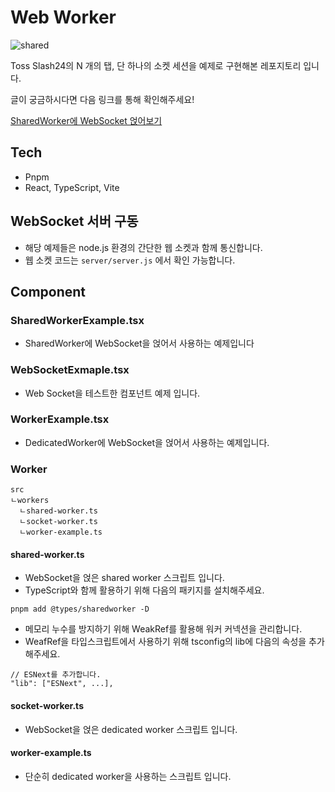 # Web Worker
![shared](https://github.com/user-attachments/assets/4f1094ff-af52-4cd1-a63f-48ce58da99a3)
<p>Toss Slash24의 N 개의 탭, 단 하나의 소켓 세션을 예제로 구현해본 레포지토리 입니다.</p>
<p>글이 궁금하시다면 다음 링크를 통해 확인해주세요!</p>
<p><a href="https://kangs-develop.tistory.com/58" target="_blank">SharedWorker에 WebSocket 얹어보기</a></p>

## Tech

- Pnpm
- React, TypeScript, Vite

## WebSocket 서버 구동

- 해당 예제들은 node.js 환경의 간단한 웹 소켓과 함께 통신합니다.
- 웹 소켓 코드는 `server/server.js` 에서 확인 가능합니다.

## Component

### SharedWorkerExample.tsx

- SharedWorker에 WebSocket을 얹어서 사용하는 예제입니다

### WebSocketExmaple.tsx

- Web Socket을 테스트한 컴포넌트 예제 입니다.

### WorkerExample.tsx

- DedicatedWorker에 WebSocket을 얹어서 사용하는 예제입니다.

### Worker

```
src
ㄴworkers
  ㄴshared-worker.ts
  ㄴsocket-worker.ts
  ㄴworker-example.ts
```

#### shared-worker.ts

- WebSocket을 얹은 shared worker 스크립트 입니다.
- TypeScript와 함께 활용하기 위해 다음의 패키지를 설치해주세요.

```
pnpm add @types/sharedworker -D
```

- 메모리 누수를 방지하기 위해 WeakRef를 활용해 워커 커넥션을 관리합니다.
- WeafRef을 타입스크립트에서 사용하기 위해 tsconfig의 lib에 다음의 속성을 추가해주세요.

```
// ESNext를 추가합니다.
"lib": ["ESNext", ...],
```

#### socket-worker.ts

- WebSocket을 얹은 dedicated worker 스크립트 입니다.

#### worker-example.ts

- 단순히 dedicated worker을 사용하는 스크립트 입니다.
